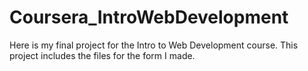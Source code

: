 # Coursera_IntroWebDevelopment
Here is my final project for the Intro to Web Development course. This project includes the files for the form I made. 
